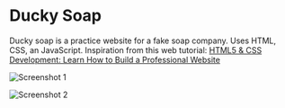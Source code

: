 # Ducky Soap

Ducky soap is a practice website for a fake soap company. Uses HTML, CSS, an JavaScript. Inspiration from this web tutorial:
[HTML5 & CSS Development: Learn How to Build a Professional Website](https://www.youtube.com/watch?v=5bMdjkfvONE)

![Screenshot 1](https://user-images.githubusercontent.com/74798785/132229789-15290cf1-25df-49ea-9674-43a8083bffd0.PNG)


![Screenshot 2](https://user-images.githubusercontent.com/74798785/132229814-84b63e99-000b-4a9d-b7e4-08e718072301.PNG)

